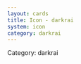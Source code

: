 ```yaml
---
layout: cards
title: Icon - darkrai
system: icon
category: darkrai
---
```

<div class="alert alert-secondary mb-4"><span class="i18n innerHTML-category">Category: </span><span class="i18n innerHTML-cat-darkrai">darkrai</span></div>

